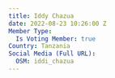 ```yaml
---
title: Iddy Chazua
date: 2022-08-23 10:26:00 Z
Member Type:
  Is Voting Member: true
Country: Tanzania
Social Media (Full URL):
  OSM: iddi_chazua
---
```


